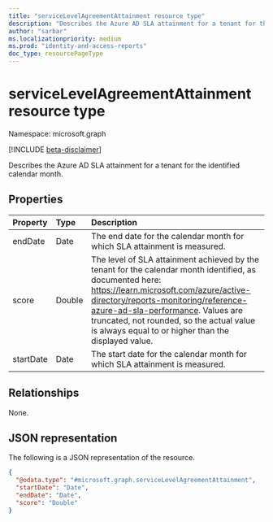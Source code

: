 ```yaml
---
title: "serviceLevelAgreementAttainment resource type"
description: "Describes the Azure AD SLA attainment for a tenant for the identified calendar month."
author: "sarbar"
ms.localizationpriority: medium
ms.prod: "identity-and-access-reports"
doc_type: resourcePageType
---
```


# serviceLevelAgreementAttainment resource type

Namespace: microsoft.graph

[!INCLUDE [beta-disclaimer](../../includes/beta-disclaimer.md)]

Describes the Azure AD SLA attainment for a tenant for the identified calendar month.

## Properties
|Property|Type|Description|
|:---|:---|:---|
|endDate|Date|The end date for the calendar month for which SLA attainment is measured.|
|score|Double|The level of SLA attainment achieved by the tenant for the calendar month identified, as documented here: https://learn.microsoft.com/azure/active-directory/reports-monitoring/reference-azure-ad-sla-performance. Values are truncated, not rounded, so the actual value is always equal to or higher than the displayed value.|
|startDate|Date|The start date for the calendar month for which SLA attainment is measured.|

## Relationships
None.

## JSON representation
The following is a JSON representation of the resource.
<!-- {
  "blockType": "resource",
  "@odata.type": "microsoft.graph.serviceLevelAgreementAttainment"
}
-->
``` json
{
  "@odata.type": "#microsoft.graph.serviceLevelAgreementAttainment",
  "startDate": "Date",
  "endDate": "Date",
  "score": "Double"
}
```

